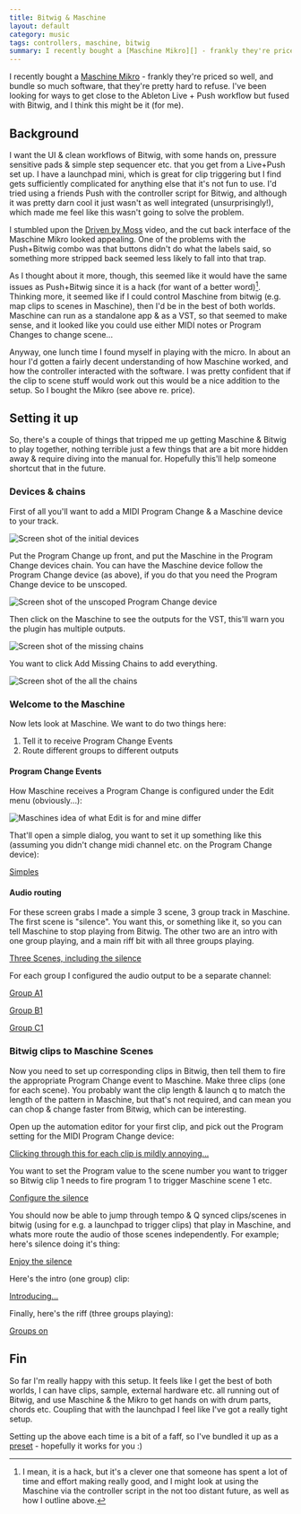 ```yaml
---
title: Bitwig & Maschine
layout: default
category: music
tags: controllers, maschine, bitwig
summary: I recently bought a [Maschine Mikro][] - frankly they're priced so well, and bundle so much software, that they're pretty hard to refuse. I've been looking for ways to get close to the Ableton Live + Push workflow but fused with Bitwig, and I think this might be it (for me).
---
```


I recently bought a [Maschine Mikro][] - frankly they're priced so well, and bundle so much software, that they're pretty hard to refuse. I've been looking for ways to get close to the Ableton Live + Push workflow but fused with Bitwig, and I think this might be it (for me).

## Background

I want the UI & clean workflows of Bitwig, with some hands on, pressure sensitive pads & simple step sequencer etc. that you get from a Live+Push set up. I have a launchpad mini, which is great for clip triggering but I find gets sufficiently complicated for anything else that it's not fun to use. I'd tried using a friends Push with the controller script for Bitwig, and although it was pretty darn cool it just wasn't as well integrated (unsurprisingly!), which made me feel like this wasn't going to solve the problem.

I stumbled upon the [Driven by Moss][] video, and the cut back interface of the Maschine Mikro looked appealing. One of the problems with the Push+Bitwig combo was that buttons didn't do what the labels said, so something more stripped back seemed less likely to fall into that trap.

As I thought about it more, though, this seemed like it would have the same issues as Push+Bitwig since it is a hack (for want of a better word)[^1]. Thinking more, it seemed like if I could control Maschine from bitwig (e.g. map clips to scenes in Maschine), then I'd be in the best of both worlds. Maschine can run as a standalone app & as a VST, so that seemed to make sense, and it looked like you could use either MIDI notes or Program Changes to change scene...

Anyway, one lunch time I found myself in playing with the micro. In about an hour I'd gotten a fairly decent understanding of how Maschine worked, and how the controller interacted with the software. I was pretty confident that if the clip to scene stuff would work out this would be a nice addition to the setup. So I bought the Mikro (see above re. price).

## Setting it up

So, there's a couple of things that tripped me up getting Maschine & Bitwig to play together, nothing terrible just a few things that are a bit more hidden away & require diving into the manual for. Hopefully this'll help someone shortcut that in the future.

### Devices & chains

First of all you'll want to add a MIDI Program Change & a Maschine device to your track.

![Screen shot of the initial devices](devices_init.png)

Put the Program Change up front, and put the Maschine in the Program Change devices chain. You can have the Maschine device follow the Program Change device (as above), if you do that you need the Program Change device to be unscoped.

![Screen shot of the unscoped Program Change device](devices_unscoped.png)

Then click on the Maschine to see the outputs for the VST, this'll warn you the plugin has multiple outputs.

![Screen shot of the missing chains](devices_chains.png)

You want to click Add Missing Chains to add everything.

![Screen shot of the all the chains](devices_all_chains.png)

### Welcome to the Maschine

Now lets look at Maschine. We want to do two things here:

1. Tell it to receive Program Change Events
2. Route different groups to different outputs

#### Program Change Events

How Maschine receives a Program Change is configured under the Edit menu (obviously...):

![Maschines idea of what Edit is for and mine differ](edit_menu_midi_change.png)

That'll open a simple dialog, you want to set it up something like this (assuming you didn't change midi channel etc. on the Program Change device):

[Simples](midi_change.png)

#### Audio routing

For these screen grabs I made a simple 3 scene, 3 group track in Maschine. The first scene is "silence". You want this, or something like it, so you can tell Maschine to stop playing from Bitwig. The other two are an intro with one group playing, and a main riff bit with all three groups playing.

[Three Scenes, including the silence](maschenes.png)

For each group I configured the audio output to be a separate channel:

[Group A1](group_a1.png)

[Group B1](group_b1.png)

[Group C1](group_c1.png)

### Bitwig clips to Maschine Scenes

Now you need to set up corresponding clips in Bitwig, then tell them to fire the appropriate Program Change event to Maschine. Make three clips (one for each scene). You probably want the clip length & launch q to match the length of the pattern in Maschine, but that's not required, and can mean you can chop & change faster from Bitwig, which can be interesting.

Open up the automation editor for your first clip, and pick out the Program setting for the MIDI Program Change device:

[Clicking through this for each clip is mildly annoying...](setu_prog_change.png)

You want to set the Program value to the scene number you want to trigger so Bitwig clip 1 needs to fire program 1 to trigger Maschine scene 1 etc.

[Configure the silence](silence_clip.png)

You should now be able to jump through tempo & Q synced clips/scenes in bitwig (using for e.g. a launchpad to trigger clips) that play in Maschine, and whats more route the audio of those scenes independently. For example; here's silence doing it's thing:

[Enjoy the silence](silence_mixer.png)

Here's the intro (one group) clip:

[Introducing...](intro_mixer.png)

Finally, here's the riff (three groups playing):

[Groups on](riff_mixer.png)

## Fin

So far I'm really happy with this setup. It feels like I get the best of both worlds, I can have clips, sample, external hardware etc. all running out of Bitwig, and use Maschine & the Mikro to get hands on with drum parts, chords etc. Coupling that with the launchpad I feel like I've got a really tight setup.

Setting up the above each time is a bit of a faff, so I've bundled it up as a [preset][] - hopefully it works for you :)

[Maschine Mikro]: https://www.native-instruments.com/en/products/maschine/production-systems/maschine-mikro/
[Driven by Moss]: https://www.youtube.com/watch?v=KBIkoGOPBzM
[BopDJ]: https://www.bopdj.com/
[preset]: Maschine.bwpreset

[^1]: I mean, it is a hack, but it's a clever one that someone has spent a lot of time and effort making really good, and I might look at using the Maschine via the controller script in the not too distant future, as well as how I outline above.
